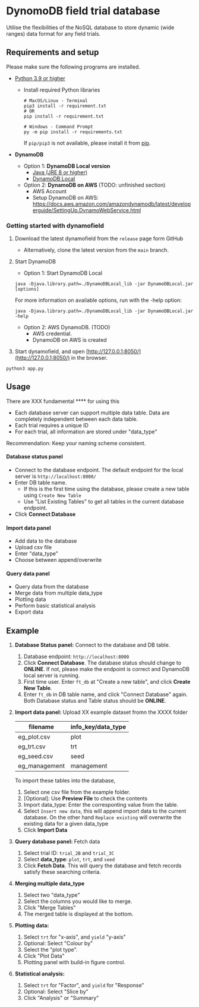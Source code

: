 # DynomoDB field trial database 


Utilise the flexibilities of the NoSQL database to store dynamic (wide ranges) data format for any field trials.


## Requirements and setup

Please make sure the following programs are installed.
- [Python 3.9 or higher](https://www.python.org/)
  - Install required Python libraries
    ```
    # MacOS/Linux - Terminal
    pip3 install -r requirement.txt
    # OR
    pip install -r requirement.txt

    # Windows - Command Prompt
    py -m pip install -r requirements.txt
    ```
    If `pip/pip3` is not available, please install it from [pip](https://pip.pypa.io/en/stable/).

- **DynamoDB**
  - Option 1: **DynamoDB Local version**
      - [Java (JRE 8 or higher)](https://www.java.com)
      - [DynamoDB Local](https://d1ni2b6xgvw0s0.cloudfront.net/dynamodb_local_latest.zip)
  - Option 2: **DynamoDB on AWS** (TODO: unfinished section)
    - AWS Account
    - Setup DynamoDB on AWS: https://docs.aws.amazon.com/amazondynamodb/latest/developerguide/SettingUp.DynamoWebService.html



### Getting started with dynamofield
1. Download the latest dynamofield from the `release` page form GitHub
   - Alternatively, clone the latest version from the `main` branch.

2. Start DynamoDB
   - Option 1: Start DynamoDB Local
    ```
    java -Djava.library.path=./DynamoDBLocal_lib -jar DynamoDBLocal.jar [options]
    ```
    For more information on available options, run with the -help option:
    ```
    java -Djava.library.path=./DynamoDBLocal_lib -jar DynamoDBLocal.jar -help
    ```
    - Option 2: AWS DynamoDB. (TODO)
      - AWS credential.
      - DynamoDB on AWS is created

3. Start dynamofield, and open [http://127.0.0.1:8050/](http://127.0.0.1:8050/) in the browser.
```
python3 app.py
```


## Usage
There are XXX fundamental **** for using this 
- Each database server can support multiple data table. Data are completely independent between each data table.
- Each trial requires a unique ID
- For each trial, all information are stored under "data_type"

Recommendation: Keep your naming scheme consistent. 


#### Database status panel 
- Connect to the database endpoint. The default endpoint for the local server is `http://localhost:8000/`
- Enter DB table name. 
  - If this is the first time using the database, please create a new table using `Create New Table`
  - Use "List Existing Tables" to get all tables in the current database endpoint.
- Click **Connect Database** 

#### Import data panel
- Add data to the database
- Upload csv file
- Enter "data_type"
- Choose between append/overwrite


#### Query data panel
- Query data from the database
- Merge data from multiple data_type
- Plotting data
- Perform basic statistical analysis
- Export data




## Example
1. **Database Status panel:** Connect to the database and DB table.
   1. Database endpoint: `http://localhost:8000`
   2. Click **Connect Database**. The database status should change to **ONLINE**. If not, please make the endpoint is correct and DynamoDB local server is running.
   3. First time user. Enter `ft_db` at "Create a new table", and click **Create New Table**.
   4. Enter `ft_db` in DB table name, and click "Connect Database" again. Both Database status and Table status should be **ONLINE**.
   
2. **Import data panel:**  Upload XX example dataset fromn the XXXX folder

    | filename | info_key/data_type |
    | --- | --- |
    | eg_plot.csv | plot | 
    | eg_trt.csv | trt | 
    | eg_seed.csv | seed | 
    | eg_management | management| 

    To import these tables into the database, 
    1. Select one csv file from the example folder.
    1. [Optional]: Use **Preview File** to check the contents
    2. Import data_type: Enter the corresponting value from the table.
    3. Select `Insert new data`, this will append import data to the current database. On the other hand `Replace existing` will overwrite the existing data for a given data_type
    4. Click **Import Data**

3. **Query database panel:** Fetch data
   1. Select trial ID: `trial_2B` and `trial_3C`
   2. Select **data_type**: `plot`, `trt`, and `seed`
   3. Click **Fetch Data**. This will query the database and fetch records satisfy these searching criteria. 

4. **Merging multiple data_type**
   1. Select two "data_type"
   2. Select the columns you would like to merge.
   3. Click "Merge Tables"
   4. The merged table is displayed at the bottom.

5. **Plotting data:**
   1. Select `trt` for "x-axis", and `yield` "y-axis"
   2. Optional: Select "Colour by"
   3. Select the "plot type".
   4. Click "Plot Data"
   5.  Plotting panel with build-in figure control.

6. **Statistical analysis:**
   1.  Select `trt` for "Factor", and `yield` for "Response"
   2. Optional: Select "Slice by"
   3. Click "Analysis" or "Summary"
    
   


<!-- ## editable install 
https://github.com/pypa/pip/issues/7953 
```
pip3 install  --prefix=~/.local/ -e  .
``` -->



<!-- <details>
<summary>Tips for collapsed sections</summary>

### You can add a header

You can add text within a collapsed section. 

You can add an image or a code block, too.

```ruby
   puts "Hello World"
```

</details> -->
